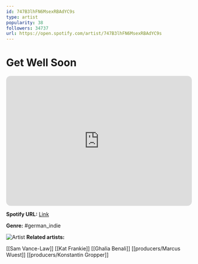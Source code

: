 ```yaml
---
id: 747B3lhFN6MsexRBAdYC9s
type: artist
popularity: 38
followers: 34737
url: https://open.spotify.com/artist/747B3lhFN6MsexRBAdYC9s
---
```

# Get Well Soon

<iframe style="border-radius:12px" src="https://open.spotify.com/embed/artist/747B3lhFN6MsexRBAdYC9s" width="100%" height="352" frameBorder="0" allowfullscreen="" allow="autoplay; clipboard-write; encrypted-media; fullscreen; picture-in-picture" loading="lazy"></iframe>

**Spotify URL:** [Link](https://open.spotify.com/artist/747B3lhFN6MsexRBAdYC9s)

**Genre:**  #german_indie

![Artist](https://i.scdn.co/image/ab6761610000e5eb6f3a28950e9939e55a78fc2b)
**Related artists:**

[[Sam Vance-Law]]
[[Kat Frankie]]
[[Ghalia Benali]]
[[producers/Marcus Wuest]]
[[producers/Konstantin Gropper]]
